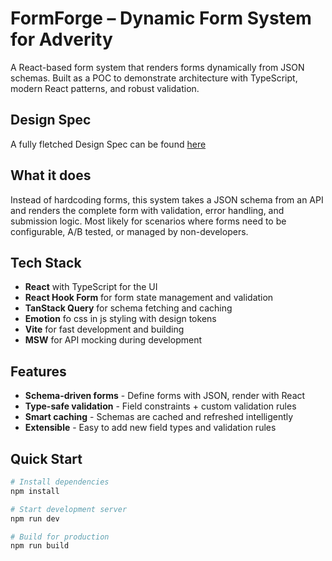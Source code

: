 # FormForge – Dynamic Form System for Adverity

A React-based form system that renders forms dynamically from JSON schemas. Built as a POC to demonstrate architecture with TypeScript, modern React patterns, and robust validation.

## Design Spec

A fully fletched Design Spec can be found [here](./docs/design-spec.md)

## What it does

Instead of hardcoding forms, this system takes a JSON schema from an API and renders the complete form with validation, error handling, and submission logic. Most likely for scenarios where forms need to be configurable, A/B tested, or managed by non-developers.

## Tech Stack

- **React** with TypeScript for the UI
- **React Hook Form** for form state management and validation
- **TanStack Query** for schema fetching and caching
- **Emotion** fo css in js styling with design tokens
- **Vite** for fast development and building
- **MSW** for API mocking during development

## Features

- **Schema-driven forms** - Define forms with JSON, render with React
- **Type-safe validation** - Field constraints + custom validation rules
- **Smart caching** - Schemas are cached and refreshed intelligently
- **Extensible** - Easy to add new field types and validation rules

## Quick Start

```bash
# Install dependencies
npm install

# Start development server
npm run dev

# Build for production
npm run build
```

